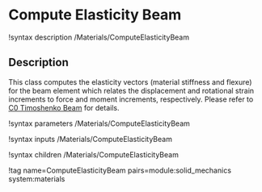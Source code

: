 # Compute Elasticity Beam

!syntax description /Materials/ComputeElasticityBeam

## Description

This class computes the elasticity vectors (material stiffness and flexure) for the beam element which relates the displacement and rotational strain increments to force and moment increments, respectively. Please refer to [C0 Timoshenko Beam](/C0TimoshenkoBeam.md) for details.  

!syntax parameters /Materials/ComputeElasticityBeam

!syntax inputs /Materials/ComputeElasticityBeam

!syntax children /Materials/ComputeElasticityBeam

!tag name=ComputeElasticityBeam pairs=module:solid_mechanics system:materials
